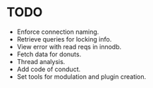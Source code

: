 # TODO
- Enforce connection naming.
- Retrieve queries for locking info.
- View error with read reqs in innodb.
- Fetch data for donuts.
- Thread analysis.
- Add code of conduct.
- Set tools for modulation and plugin creation.